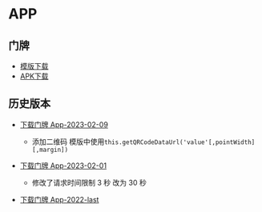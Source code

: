 # APP

## 门牌

* [模版下载](https://mp-768ed922-1f93-4434-812a-261cb6d10b25.cdn.bspapp.com/cloudstorage/453e40b9-ef9f-4ea0-977d-322dd13e200c.txt)
* [APK下载](https://mp-768ed922-1f93-4434-812a-261cb6d10b25.cdn.bspapp.com/cloudstorage/b86f38c9-d09c-4d14-9149-6603e78375dc.apk)

## 历史版本

* [下载门牌 App-2023-02-09](https://mp-768ed922-1f93-4434-812a-261cb6d10b25.cdn.bspapp.com/cloudstorage/b86f38c9-d09c-4d14-9149-6603e78375dc.apk)
  * 添加二维码 模版中使用`this.getQRCodeDataUrl('value'[,pointWidth][,margin])`
* [下载门牌 App-2023-02-01](https://mp-768ed922-1f93-4434-812a-261cb6d10b25.cdn.bspapp.com/cloudstorage/58708141-f570-4d7f-b0ea-7aca74e1b63f.apk)
  * 修改了请求时间限制 3 秒 改为 30 秒

* [下载门牌 App-2022-last](https://vkceyugu.cdn.bspapp.com/VKCEYUGU-1227af61-0acf-4bb5-901d-e9e4a012a543/8374d523-2ff1-4a3c-a936-0d7f9dd66982.apk)

